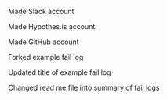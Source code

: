 Made Slack account

Made Hypothes.is account

Made GitHub account

Forked example fail log

Updated title of example fail log

Changed read me file into summary of fail logs
